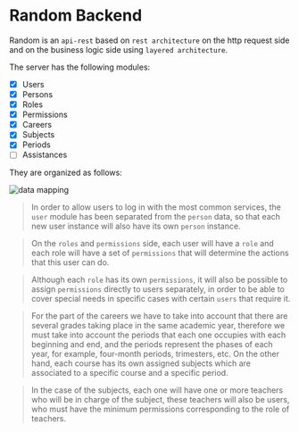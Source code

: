 # Random Backend
  
  Random is an `api-rest` based on `rest architecture` on the http request side and on the business logic side using `layered architecture`.
  
  The server has the following modules:
  
  * [x] Users
  * [x] Persons
  * [x] Roles
  * [x] Permissions
  * [x] Careers
  * [x] Subjects
  * [x] Periods
  * [ ] Assistances
   
  They are organized as follows:
  
  ![data mapping](https://i.ibb.co/nCSk1Nt/random-entities.png)

  > In order to allow users to log in with the most common services, the `user` module has been separated from the `person` data, so that each new user instance will also have its own `person` instance.
  
  > On the `roles` and `permissions` side, each user will have a `role` and each role will have a set of `permissions` that will determine the actions that this user can do.
  
  > Although each `role` has its own `permissions`, it will also be possible to assign `permissions` directly to users separately, in order to be able to cover special needs in specific cases with certain `users` that require it.
  
  
  > For the part of the careers we have to take into account that there are several grades taking place in the same academic year, therefore we must take into account the periods that each one occupies with each beginning and end, and the periods represent the phases of each year, for example, four-month periods, trimesters, etc. On the other hand, each course has its own assigned subjects which are associated to a specific course and a specific period.
  
  > In the case of the subjects, each one will have one or more teachers who will be in charge of the subject, these teachers will also be users, who must have the minimum permissions corresponding to the role of teachers.
  
